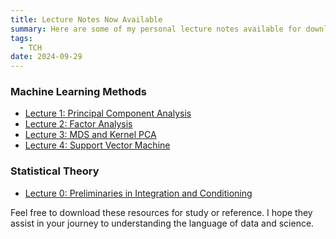 ```yaml
---
title: Lecture Notes Now Available
summary: Here are some of my personal lecture notes available for download in PDF format.
tags:
  - TCH
date: 2024-09-29
---
```


### Machine Learning Methods

- <a href="/notes/ml-pca.pdf" target="_blank">Lecture 1: Principal Component Analysis</a>
- <a href="/notes/ml-fa.pdf" target="_blank">Lecture 2: Factor Analysis</a>
- <a href="/notes/ml-kpca.pdf" target="_blank">Lecture 3: MDS and Kernel PCA</a>
- <a href="/notes/ml-svm.pdf" target="_blank">Lecture 4: Support Vector Machine</a>

### Statistical Theory

- <a href="/notes/st-pres.pdf" target="_blank">Lecture 0: Preliminaries in Integration and Conditioning</a>

Feel free to download these resources for study or reference. I hope they assist in your journey to understanding the language of data and science.